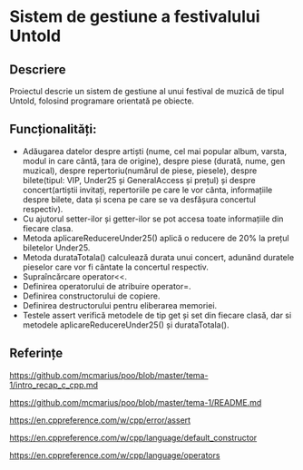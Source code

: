 # Sistem de gestiune a festivalului Untold

## Descriere

Proiectul descrie un sistem de gestiune al unui festival de muzică de tipul Untold, folosind programare orientată pe obiecte.

## Funcționalități:
- Adăugarea datelor despre artiști (nume, cel mai popular album, varsta, modul in care cântă, țara de origine), despre piese (durată, nume, gen muzical), despre repertoriu(numărul de piese, piesele), despre bilete(tipul: VIP, Under25 și GeneralAccess și prețul) și despre concert(artiștii invitați, repertoriile pe care le vor cânta, informațiile despre bilete, data și scena pe care se va desfășura concertul respectiv). 
- Cu ajutorul setter-ilor și getter-ilor se pot accesa toate informațiile din fiecare clasa.
- Metoda aplicareReducereUnder25() aplică o reducere de 20% la prețul biletelor Under25.
- Metoda durataTotala() calculează durata unui concert, adunând duratele pieselor care vor fi cântate la concertul respectiv.
- Supraîncărcare operator<<.
- Definirea operatorului de atribuire operator=.
- Definirea constructorului de copiere.
- Definirea destructorului pentru eliberarea memoriei. 
- Testele assert verifică metodele de tip get și set din fiecare clasă, dar si metodele aplicareReducereUnder25() și durataTotala().

## Referințe
https://github.com/mcmarius/poo/blob/master/tema-1/intro_recap_c_cpp.md

https://github.com/mcmarius/poo/blob/master/tema-1/README.md

https://en.cppreference.com/w/cpp/error/assert

https://en.cppreference.com/w/cpp/language/default_constructor

https://en.cppreference.com/w/cpp/language/operators
